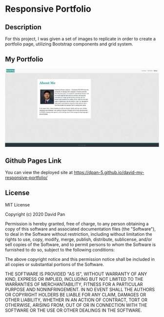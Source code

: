 # Responsive Portfolio

## Description 

For this project, I was given a set of images to replicate in order to create a portfolio page, utilizing Bootstrap components and grid system.

## My Portfolio
![Image of Screenshot](./assets/images/portfolio_image.png)

## Github Pages Link

You can view the deployed site at https://dpan-5.github.io/david-my-responsive-portfolio/

## License

MIT License

Copyright (c) 2020 David Pan

Permission is hereby granted, free of charge, to any person obtaining a copy
of this software and associated documentation files (the "Software"), to deal
in the Software without restriction, including without limitation the rights
to use, copy, modify, merge, publish, distribute, sublicense, and/or sell
copies of the Software, and to permit persons to whom the Software is
furnished to do so, subject to the following conditions:

The above copyright notice and this permission notice shall be included in all
copies or substantial portions of the Software.

THE SOFTWARE IS PROVIDED "AS IS", WITHOUT WARRANTY OF ANY KIND, EXPRESS OR
IMPLIED, INCLUDING BUT NOT LIMITED TO THE WARRANTIES OF MERCHANTABILITY,
FITNESS FOR A PARTICULAR PURPOSE AND NONINFRINGEMENT. IN NO EVENT SHALL THE
AUTHORS OR COPYRIGHT HOLDERS BE LIABLE FOR ANY CLAIM, DAMAGES OR OTHER
LIABILITY, WHETHER IN AN ACTION OF CONTRACT, TORT OR OTHERWISE, ARISING FROM,
OUT OF OR IN CONNECTION WITH THE SOFTWARE OR THE USE OR OTHER DEALINGS IN THE
SOFTWARE.
